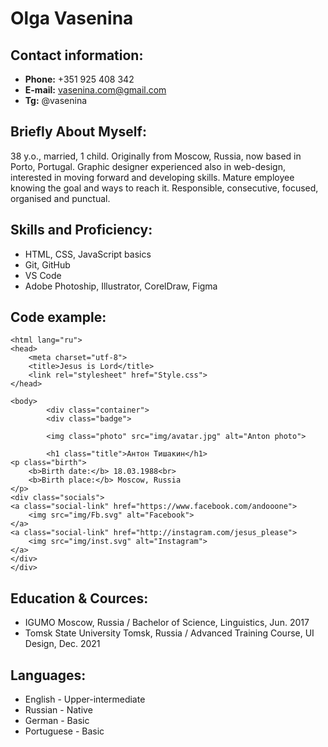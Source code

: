 # Olga Vasenina
## Contact information:
+ **Phone:** +351 925 408 342
+ **E-mail:** vasenina.com@gmail.com
+ **Tg:** @vasenina
## Briefly About Myself:
38 y.o., married, 1 child. Originally from Moscow, Russia, now based in Porto, Portugal.
Graphic designer experienced also in web-design, interested in moving forward and developing skills.
Mature employee knowing the goal and ways to reach it. Responsible, consecutive, focused, organised and punctual.
## Skills and Proficiency:
+ HTML, CSS, JavaScript basics
+ Git, GitHub
+ VS Code
+ Adobe Photoship, Illustrator, CorelDraw, Figma
## Code example:
```<!DOCTYPE html>
<html lang="ru">
<head>
    <meta charset="utf-8">
    <title>Jesus is Lord</title>
    <link rel="stylesheet" href="Style.css">
</head>

<body>
        <div class="container">
        <div class="badge">

        <img class="photo" src="img/avatar.jpg" alt="Anton photo">

        <h1 class="title">Антон Тишакин</h1>
<p class="birth">
    <b>Birth date:</b> 18.03.1988<br>
    <b>Birth place:</b> Moscow, Russia
</p>
<div class="socials">
<a class="social-link" href="https://www.facebook.com/andooone">
    <img src="img/Fb.svg" alt="Facebook">
</a>
<a class="social-link" href="http://instagram.com/jesus_please">
    <img src="img/inst.svg" alt="Instagram">
</a>
</div>
</div>
```
## Education & Cources:
+ IGUMO Moscow, Russia / Bachelor of Science, Linguistics, Jun. 2017
+ Tomsk State University Tomsk, Russia / Advanced Training Course, UI Design, Dec. 2021
## Languages:
+ English - Upper-intermediate
+ Russian - Native
+ German - Basic
+ Portuguese - Basic